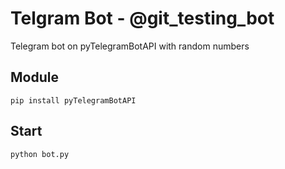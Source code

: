 # Telgram Bot - @git_testing_bot
Telegram bot on pyTelegramBotAPI with random numbers
## Module
```
pip install pyTelegramBotAPI
```
## Start
```
python bot.py
```